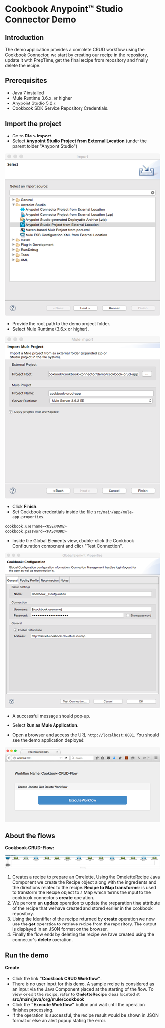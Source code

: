 Cookbook Anypoint™ Studio Connector Demo
==========================================

## Introduction

The demo application provides a complete CRUD workflow using the Cookbook Connector, we start by creating
our recipe in the repository, update it with PrepTime, get the final recipe from repository and finally delete the recipe.

## Prerequisites

* Java 7 installed
* Mule Runtime 3.6.x. or higher
* Anypoint Studio 5.2.x
* Cookbook SDK Service Repository Credentials.

## Import the project

* Go to **File > Import**
* Select **Anypoint Studio Project from External Location** (under the parent folder "Anypoint Studio")

![Menu](images/import_project.png)

* Provide the root path to the demo project folder.
* Select Mule Runtime (3.6.x or higher).

![File Selection](images/import_demo.png)

* Click **Finish**.
* Set Cookbook credentials inside the file `src/main/app/mule-app.properties`.

```
cookbook.username=<USERNAME>
cookbook.password=<PASSWORD>
```
* Inside the Global Elements view, double-click the Cookbook Configuration component and click "Test Connection".

![Test Connection](images/test_connection.png)

 * A successful message should pop-up.

* Select **Run as Mule Application**.

* Open a browser and access the URL `http://localhost:8081`. You should see the demo application deployed:

![Workflow Demo](images/demo_browser.png)

## About the flows

**Cookbook-CRUD-Flow:**

![CRUD Workflow](images/cookbook_flow.png)

1. Creates a recipe to prepare an Omelette, Using the OmeletteRecipe Java Component we create the Recipe object along with the ingredients and the directions related to the recipe. **Recipe to Map transformer** is used to transform the Recipe object to a Map which forms the input to the cookbook connector's **create** operation.
2. We perform an **update** operation to update the preparation time attribute of the recipe that we have created and stored earlier in the cookbook repository.
3. Using the Identifier of the recipe returned by **create** operation we now use the **get** operation to retrieve recipe from the repository. The output is displayed in an JSON format on the browser.
4. Finally the flow ends by deleting the recipe we have created using the connector's **delete** operation.

## Run the demo

#### Create
* Click the link **"Cookbook CRUD Workflow"**.
* There is no user input for this demo. A sample recipe is considered as an input via the Java Component placed at the starting of the flow. To view or edit the recipe, refer to **OmletteRecipe** class located at **src/main/java/org/mule/cookbook**
* Click the **"Execute Workflow"** button and wait until the operation finishes processing.
* If the operation is successful, the recipe result would be shown in JSON format or else an alert popup stating the error.
